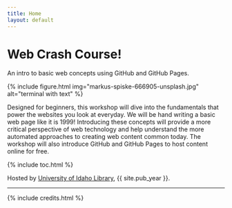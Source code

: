 ```yaml
---
title: Home
layout: default
---
```


# Web Crash Course!

An intro to basic web concepts using GitHub and GitHub Pages.

{% include figure.html img="markus-spiske-666905-unsplash.jpg" alt="terminal with text" %}

Designed for beginners, this workshop will dive into the fundamentals that power the websites you look at everyday. 
We will be hand writing a basic web page like it is 1999! 
Introducing these concepts will provide a more critical perspective of web technology and help understand the more automated approaches to creating web content common today. 
The workshop will also introduce GitHub and GitHub Pages to host content online for free.

{% include toc.html %}

Hosted by [University of Idaho Library](http://www.lib.uidaho.edu/), {{ site.pub_year }}.

------

{% include credits.html %}
